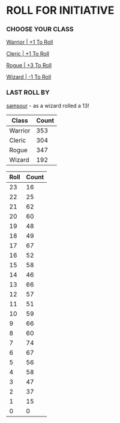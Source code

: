 # ROLL FOR INITIATIVE
### CHOOSE YOUR CLASS

[Warrior | +1 To Roll](https://github.com/benjaminsampica/benjaminsampica/issues/new?title=roll%7Cwarrior&body=Just+click+%27Submit+new+issue%27.)

[Cleric | +1 To Roll](https://github.com/benjaminsampica/benjaminsampica/issues/new?title=roll%7Ccleric&body=Just+click+%27Submit+new+issue%27.)

[Rogue | +3 To Roll](https://github.com/benjaminsampica/benjaminsampica/issues/new?title=roll%7Crogue&body=Just+click+%27Submit+new+issue%27.)

[Wizard | -1 To Roll](https://github.com/benjaminsampica/benjaminsampica/issues/new?title=roll%7Cwizard&body=Just+click+%27Submit+new+issue%27.)
### LAST ROLL BY
[samsour](https://www.github.com/samsour) - as a wizard rolled a 13!

|Class|Count|
|-|-|
|Warrior|353|
|Cleric|304|
|Rogue|347|
|Wizard|192|

|Roll|Count|
|-|-|
|23|16
|22|25
|21|62
|20|60
|19|48
|18|49
|17|67
|16|52
|15|58
|14|46
|13|66
|12|57
|11|51
|10|59
|9|66
|8|60
|7|74
|6|67
|5|56
|4|58
|3|47
|2|37
|1|15
|0|0
